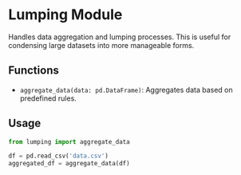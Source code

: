 # Lumping Module

Handles data aggregation and lumping processes. This is useful for condensing large datasets into more manageable forms.

## Functions

- `aggregate_data(data: pd.DataFrame)`: Aggregates data based on predefined rules.

## Usage

```python
from lumping import aggregate_data

df = pd.read_csv('data.csv')
aggregated_df = aggregate_data(df)
